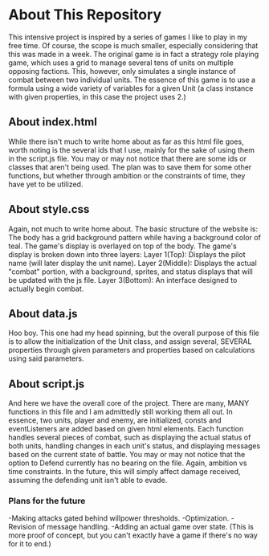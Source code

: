 # About This Repository
This intensive project is inspired by a series of games I like to play in my free time.
Of course, the scope is much smaller, especially considering that this was made in a week.
The original game is in fact a strategy role playing game, which uses a grid to manage several tens
of units on multiple opposing factions.
This, however, only simulates a single instance of combat between two individual units.
The essence of this game is to use a formula using a wide variety of variables for a given Unit
(a class instance with given properties, in this case the project uses 2.)

## About index.html
While there isn't much to write home about as far as this html file goes,
worth noting is the several ids that I use, mainly for the sake of using them in the
script.js file.
You may or may not notice that there are some ids or classes that aren't being used.
The plan was to save them for some other functions, but whether through ambition or the
constraints of time, they have yet to be utilized.

## About style.css
Again, not much to write home about.
The basic structure of the website is:
The body has a grid background pattern while having a background color of teal.
The game's display is overlayed on top of the body.
The game's display is broken down into three layers:
Layer 1(Top): Displays the pilot name (will later display the unit name).
Layer 2(Middle): Displays the actual "combat" portion, with a background, sprites, and status displays that will
be updated with the js file.
Layer 3(Bottom): An interface designed to actually begin combat.

## About data.js
Hoo boy. This one had my head spinning, but the overall purpose of this file is to 
allow the initialization of the Unit class, and assign several, SEVERAL properties through
given parameters and properties based on calculations using said parameters.

## About script.js
And here we have the overall core of the project.
There are many, MANY functions in this file and I am admittedly still working them all out.
In essence, two units, player and enemy, are initialized, consts and eventListeners are added
based on given html elements.
Each function handles several pieces of combat, such as displaying the actual status of both units,
handling changes in each unit's status, and displaying messages based on the current state of battle.
You may or may not notice that the option to Defend currently has no bearing on the file. Again,
ambition vs time constraints. In the future, this will simply affect damage received, assuming the defending
unit isn't able to evade.

### Plans for the future
-Making attacks gated behind willpower thresholds.
-Optimization.
-Revision of message handling.
-Adding an actual game over state. (This is more proof of concept, but you can't exactly have a game if there's no way
for it to end.)